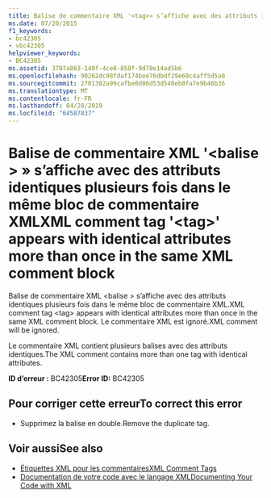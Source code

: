 ```yaml
---
title: Balise de commentaire XML '<tag>» s’affiche avec des attributs identiques plusieurs fois dans le même bloc de commentaire XML
ms.date: 07/20/2015
f1_keywords:
- bc42305
- vbc42305
helpviewer_keywords:
- BC42305
ms.assetid: 3707a863-149f-4ce8-858f-9d78e14ad5b6
ms.openlocfilehash: 90262dc98fdaf174bee76dbdf29e69c4aff5d5a0
ms.sourcegitcommit: 2701302a99cafbe0d86d53d540eb0fa7e9b46b36
ms.translationtype: MT
ms.contentlocale: fr-FR
ms.lasthandoff: 04/28/2019
ms.locfileid: "64587837"
---
```

# <a name="xml-comment-tag-tag-appears-with-identical-attributes-more-than-once-in-the-same-xml-comment-block"></a><span data-ttu-id="1be80-102">Balise de commentaire XML '\<balise > » s’affiche avec des attributs identiques plusieurs fois dans le même bloc de commentaire XML</span><span class="sxs-lookup"><span data-stu-id="1be80-102">XML comment tag '\<tag>' appears with identical attributes more than once in the same XML comment block</span></span>
<span data-ttu-id="1be80-103">Balise de commentaire XML \<balise > s’affiche avec des attributs identiques plusieurs fois dans le même bloc de commentaire XML.</span><span class="sxs-lookup"><span data-stu-id="1be80-103">XML comment tag \<tag> appears with identical attributes more than once in the same XML comment block.</span></span> <span data-ttu-id="1be80-104">Le commentaire XML est ignoré.</span><span class="sxs-lookup"><span data-stu-id="1be80-104">XML comment will be ignored.</span></span>  
  
 <span data-ttu-id="1be80-105">Le commentaire XML contient plusieurs balises avec des attributs identiques.</span><span class="sxs-lookup"><span data-stu-id="1be80-105">The XML comment contains more than one tag with identical attributes.</span></span>  
  
 <span data-ttu-id="1be80-106">**ID d’erreur :** BC42305</span><span class="sxs-lookup"><span data-stu-id="1be80-106">**Error ID:** BC42305</span></span>  
  
## <a name="to-correct-this-error"></a><span data-ttu-id="1be80-107">Pour corriger cette erreur</span><span class="sxs-lookup"><span data-stu-id="1be80-107">To correct this error</span></span>  
  
- <span data-ttu-id="1be80-108">Supprimez la balise en double.</span><span class="sxs-lookup"><span data-stu-id="1be80-108">Remove the duplicate tag.</span></span>  
  
## <a name="see-also"></a><span data-ttu-id="1be80-109">Voir aussi</span><span class="sxs-lookup"><span data-stu-id="1be80-109">See also</span></span>

- [<span data-ttu-id="1be80-110">Étiquettes XML pour les commentaires</span><span class="sxs-lookup"><span data-stu-id="1be80-110">XML Comment Tags</span></span>](../../visual-basic/language-reference/xmldoc/index.md)
- [<span data-ttu-id="1be80-111">Documentation de votre code avec le langage XML</span><span class="sxs-lookup"><span data-stu-id="1be80-111">Documenting Your Code with XML</span></span>](../../visual-basic/programming-guide/program-structure/documenting-your-code-with-xml.md)
